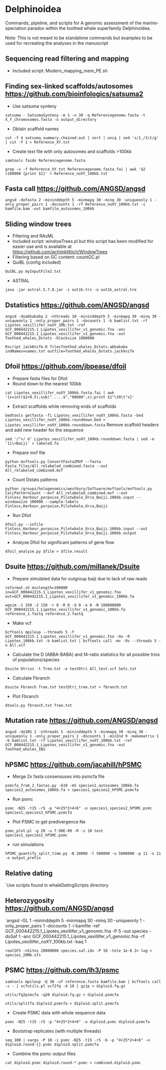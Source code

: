 # Delphinoidea
Commands, pipeline, and scripts for A genomic assessment of the marine-speciation paradox within the toothed whale superfamily Delphinoidea.

Note: This is not meant to be standalone commands but examples to be used for recreating the analyses in the manuscript

## Sequencing read filtering and mapping
- Included script: Modern_mapping_mem_PE.sh

## Finding sex-linked scaffolds/autosomes https://github.com/bioinfologics/satsuma2
- Use satsuma synteny

`satsuma - SatsumaSynteny -m 1 -n 30 -q Referencegenome.fasta -t X_Y_chromosomes.fasta -o output_directory`
- Obtain scaffold names

`cut -f 4 satsuma_summary.chained.out | sort | uniq | sed 's/1_/1\t/g' | cut -f 1 > Reference_XY.txt`
- Create text file with only autosomes and scaffolds >100kb

`samtools faidx Referencegenome.fasta`

`grep -v -f Reference_XY.txt Referencegenome.fasta.fai | awk '$2 >100000 {print $1}' > Reference_noXY_100kb.txt`

## Fasta call https://github.com/ANGSD/angsd

`angsd -dofasta 2 -mininddepth 5 -minmapq 30 -minq 30 -uniqueonly 1 -only_proper_pairs 1 -docounts 1 -rf Reference_noXY_100kb.txt -i bamfile.bam -out bamfile_autosomes_100kb`

## Sliding window trees
- Filtering and RAxML
- Included script: windowTrees.pl but this script has been modified for easier use and is available at https://github.com/achimklittich/WindowTrees
- Filtering based on GC content: countGC.pl
- QuiBL (config included)

`QuIBL.py myInputFile2.txt`
- ASTRAL

`java -jar astral.5.7.8.jar -i out1k.trs -o out1k_astral.tre`

## Dstatistics https://github.com/ANGSD/angsd

`angsd -doabbababa 2 -nthreads 10 -mininddepth 5 -minmapq 30 -minq 30 -uniqueonly 1 -only_proper_pairs 1 -docounts 1 -b bamlist.txt -rf Lipotes_vexillifer_noXY_1Mb.txt -ref GCF_000442215.1_Lipotes_vexillifer_v1_genomic.fna -anc GCF_000442215.1_Lipotes_vexillifer_v1_genomic.fna -out Toothed_whales_Dstats -blocksize 1000000`

`Rscript jackKnife.R file=Toothed_whales_Dstats.abbababa indNames=names.txt outfile=Toothed_whales_Dstats.jackknife`

## Dfoil https://github.com/jbpease/dfoil 
- Prepare fasta files for Dfoil
- Round down to the nearest 100kb

`cat Lipotes_vexillifer_noXY_100kb.fasta.fai | awk '{x=int($2+0.5);sub(".....$","00000",x);print $1"\t0\t"x}'`
- Extract scaffolds while removing ends of scaffolds

`bedtools getfasta -fi Lipotes_vexillifer_noXY_100kb.fasta -bed Lipotes_vexillifer_noXY_100kb.rounddown.bed > Lipotes_vexillifer_noXY_100kb.rounddown.fasta`
Remove scaffold headers and add new header for the sequence

`sed '/^>/ d' Lipotes_vexillifer_noXY_100kb.rounddown.fasta | sed -e '1i\>Baiji' > labeled.fa`
- Prepare mvf file

`python mvftools.py ConvertFasta2MVF --fasta Fasta_files/All_relabeled_combined.fasta --out All_relabeled_combined.mvf`
- Count Dstats patterns

`python /groups/hologenomics/westbury/Software/mvftools/mvftools.py CalcPatternCount --mvf All_relabeled_combined.mvf --out Finless_Harbour_porpoise_Pilotwhale_Orca_Baiji.100kb.input --windowsize 100000 --sample-labels Finless,Harbour_porpoise,Pilotwhale,Orca,Baiji`
- Run Dfoil

`dfoil.py --infile Finless_Harbour_porpoise_Pilotwhale_Orca_Baiji.100kb.input --out Finless_Harbour_porpoise_Pilotwhale_Orca_Baiji.100kb.output`
- Analyse Dfoil for significant patterns of gene flow

`dfoil_analyze.py $file > $file.result`

## Dsuite https://github.com/millanek/Dsuite
- Prepare simulated data for outgroup baiji due to lack of raw reads

`reformat.sh minlength=100000 in=GCF_000442215.1_Lipotes_vexillifer_v1_genomic.fna out=GCF_000442215.1_Lipotes_vexillifer_v1_genomic_100kb.fa`

`wgsim -1 150 -2 150 -r 0 -R 0 -X 0 -e 0 -N 100000000 GCF_000442215.1_Lipotes_vexillifer_v1_genomic_100kb.fa reference_1.fastq reference_2.fastq`
- Make vcf

`bcftools mpileup --threads 5 -f GCF_000442215.1_Lipotes_vexillifer_v1_genomic.fna -Ou -R Lipotes_100kb.txt -b bamlist.txt | bcftools call -mv -Ov --threads 5 -o All.vcf`
- Calculate the D (ABBA-BABA) and f4-ratio statistics for all possible trios of populations/species

`Dsuite Dtrios -t Tree.txt -o testDtri All_test.vcf Sets.txt`
- Calculate Fbranch

`Dsuite Fbranch Tree.txt testDtri_tree.txt > fbranch.txt`
- Plot Fbranch

`dtools.py fbranch.txt Tree.txt`

## Mutation rate https://github.com/ANGSD/angsd

`angsd -doIBS 2 -nthreads 5 -mininddepth 5 -minmapq 30 -minq 30 -uniqueonly 1 -only_proper_pairs 1 -docounts 1 -minInd 9 -makematrix 1 -b bamlist.txt -rf Lipotes_vexillifer_noXY_100kb.txt -ref GCF_000442215.1_Lipotes_vexillifer_v1_genomic.fna -out Toothed_whales_IBS` 

## hPSMC https://github.com/jacahill/hPSMC
- Merge 2x fasta consensuses into psmcfa file

`psmcfa_from_2_fastas.py -b10 -m5 species1_autosomes_100kb.fa species2_autosomes_100kb.fa > species1_species2_hPSMC.psmcfa`
- Run psmc

`psmc -N25 -t15 -r5 -p "4+25*2+4+6" -o species1_species2_hPSMC.psmc species1_species2_hPSMC.psmcfa`
- Plot PSMC to get predivergence Ne

`psmc_plot.pl -g 20 -u 7.90E-09 -R -s 10 test species1_species2_hPSMC.psmc`
- run simulations

`hPSMC_quantify_split_time.py -N 20000 -l 500000 -u 5000000 -p 11 -s 11 -o output_prefix`

## Relative dating
`Use scripts found in whaleDatingScripts directory

## Heterozygosity https://github.com/ANGSD/angsd

`angsd -GL 1 -mininddepth 5 -minmapq 30 -minq 30 -uniqueonly 1 -only_proper_pairs 1 -docounts 1 -i bamfile -ref GCF_000442215.1_Lipotes_vexillifer_v1_genomic.fna -P 5 -out species -doSaf 1 -anc GCF_000442215.1_Lipotes_vexillifer_v1_genomic.fna -rf Lipotes_vexillifer_noXY_100kb.txt -baq 1

`realSFS -nSites 20000000 species.saf.idx -P 10 -tole 1e-8 2> log > species_20Mb.sfs`

## PSMC https://github.com/lh3/psmc

`samtools mpileup -Q 30 -uf reference.fasta bamfile.bam | bcftools call -c - | vcfutils.pl vcf2fq -d 10 | gzip > diploid.fq.gz`

`utils/fq2psmcfa -q20 diploid.fq.gz > diploid.psmcfa`

`utils/splitfa diploid.psmcfa > diploid.split.psmcfa`
- Create PSMC data with whole sequence data

`psmc -N25 -t15 -r5 -p "4+25*2+4+6" -o diploid.psmc diploid.psmcfa`
- Bootstrap replicates (with multiple threads)

`seq 100 | xargs -P 10 -i psmc -N25 -t15 -r5 -b -p "4+25*2+4+6" -o diploid.round-{}.psmc diploid.split.psmcfa`
- Combine the psmc output files

`cat diploid.psmc diploid.round-*.psmc > combined.diploid.psmc`




